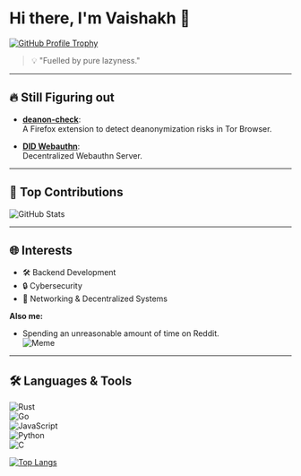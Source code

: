 
# Hi there, I'm Vaishakh 👋  

[![GitHub Profile Trophy](https://github-profile-trophy.vercel.app/?username=vaishakhsnair&theme=algolia)](https://github.com/ryo-ma/github-profile-trophy)

> 💡 "Fuelled by pure lazyness."  

---


## 🔥 Still Figuring out 

- [**deanon-check**](https://github.com/vaishakhsnair/deanon-check):  
  A Firefox extension to detect deanonymization risks in Tor Browser.  

- [**DID Webauthn**](https://github.com/vaishakhsnair/DID-Webauthn):  
  Decentralized Webauthn Server.  
---

## 💪 Top Contributions  

![GitHub Stats](https://github-contributor-stats.vercel.app/api?username=vaishakhsnair&theme=dark&combine_all_yearly_contributions=true&hide_contributor_rank=false&limit=5)  

---

## 🌐 Interests  

- 🛠 Backend Development  
- 🔒 Cybersecurity  
- 🔗 Networking & Decentralized Systems  

**Also me:**  
- Spending an unreasonable amount of time on Reddit.  
  ![Meme](https://imgs.xkcd.com/comics/automation.png)  

---

## 🛠️ Languages & Tools  

![Rust](https://img.shields.io/badge/Rust-000000?style=for-the-badge&logo=rust&logoColor=white)  
![Go](https://img.shields.io/badge/Go-00ADD8?style=for-the-badge&logo=go&logoColor=white)  
![JavaScript](https://img.shields.io/badge/JavaScript-F7DF1E?style=for-the-badge&logo=javascript&logoColor=black)  
![Python](https://img.shields.io/badge/Python-152B35?style=for-the-badge&logo=python&logoColor=white)  
![C](https://img.shields.io/badge/C-A8B9CC?style=for-the-badge&logo=c&logoColor=black)  

[![Top Langs](https://github-readme-stats.vercel.app/api/top-langs/?username=vaishakhsnair&layout=compact&theme=algolia)](https://github.com/anuraghazra/github-readme-stats)
